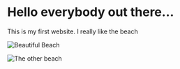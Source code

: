 # Hello everybody out there...

This is my first website. I really like the beach 

![Beautiful Beach](https://images.unsplash.com/photo-1505118380757-91f5f5632de0?ixid=MXwxMjA3fDB8MHxwaG90by1wYWdlfHx8fGVufDB8fHw%3D&ixlib=rb-1.2.1&auto=format&fit=crop&w=562&q=80)


![The other beach](Photo123.jpeg)

